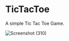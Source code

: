 # TicTacToe
A simple Tic Tac Toe Game.

![Screenshot (310)](https://user-images.githubusercontent.com/52018183/70368910-9fe20080-188f-11ea-8488-2397c1301e48.png)
